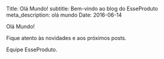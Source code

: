 Title: Olá Mundo!
subtitle: Bem-vindo ao blog do EsseProduto
meta_description: olá mundo
Date: 2016-06-14

Olá Mundo!

Fique atento às novidades e aos próximos posts.

Equipe EsseProduto.
